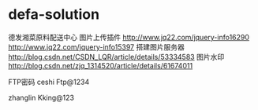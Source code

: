 # defa-solution
德发湘菜原料配送中心
图片上传插件
http://www.jq22.com/jquery-info16290
http://www.jq22.com/jquery-info15397
搭建图片服务器
http://blog.csdn.net/CSDN_LQR/article/details/53334583
图片水印
http://blog.csdn.net/zjq_1314520/article/details/61674011

FTP密码
ceshi
Ftp@1234


zhanglin
Kking@123